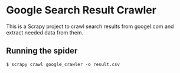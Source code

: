 # Google Search Result Crawler

This is a Scrapy project to crawl search results from googel.com and extract needed data from them.


## Running the spider

    $ scrapy crawl google_crawler -o result.csv